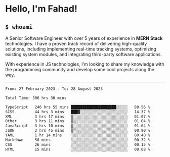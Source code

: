 <h1>Hello, I'm Fahad!</h1>

<h2><code>$ whoami</code></h2>

A Senior Software Engineer with over 5 years of experience in **MERN Stack** technologies. I have a proven track record of delivering high-quality solutions, including implementing real-time tracking systems, optimizing existing system modules, and integrating third-party software applications.

With experience in JS technologies, I'm looking to share my knowledge with the programming community and develop some cool projects along the way.

---

<!--START_SECTION:waka-->

```txt
From: 27 February 2023 - To: 28 August 2023

Total Time: 306 hrs 30 mins

TypeScript   246 hrs 55 mins ████████████████████░░░░░   80.56 %
SCSS         44 hrs 3 mins   ███▓░░░░░░░░░░░░░░░░░░░░░   14.37 %
XML          3 hrs 17 mins   ▒░░░░░░░░░░░░░░░░░░░░░░░░   01.07 %
Other        3 hrs 11 mins   ▒░░░░░░░░░░░░░░░░░░░░░░░░   01.04 %
JavaScript   3 hrs 10 mins   ▒░░░░░░░░░░░░░░░░░░░░░░░░   01.04 %
JSON         2 hrs 45 mins   ▒░░░░░░░░░░░░░░░░░░░░░░░░   00.90 %
YAML         1 hr 14 mins    ░░░░░░░░░░░░░░░░░░░░░░░░░   00.40 %
Markdown     58 mins         ░░░░░░░░░░░░░░░░░░░░░░░░░   00.32 %
CSS          26 mins         ░░░░░░░░░░░░░░░░░░░░░░░░░   00.15 %
HTML         15 mins         ░░░░░░░░░░░░░░░░░░░░░░░░░   00.08 %
```

<!--END_SECTION:waka-->

<!--
**heyFahad/heyFahad** is a ✨ _special_ ✨ repository because its `README.md` (this file) appears on your GitHub profile.

Here are some ideas to get you started:

- 🔭 I’m currently working on ...
- 🌱 I’m currently learning ...
- 👯 I’m looking to collaborate on ...
- 🤔 I’m looking for help with ...
- 💬 Ask me about ...
- 📫 How to reach me: ...
- 😄 Pronouns: ...
- ⚡ Fun fact: ...
-->

